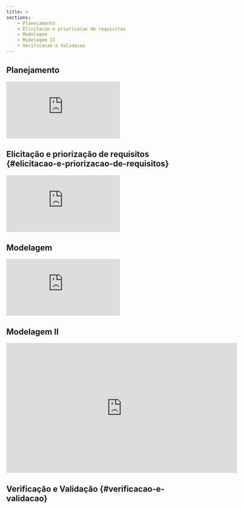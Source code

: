 ```yaml
---
title: >
sections:
    - Planejamento
    - Elicitacao e priorizacao de requisitos
    - Modelagem
    - Modelagem II
    - Verificacao e Validacao
---
```


## Planejamento

<div class="embed-responsive embed-responsive-16by9">
   <iframe src="https://www.youtube.com/embed/VxHN_-lwc4g" frameborder="0" allow="accelerometer; autoplay; clipboard-write; encrypted-media; gyroscope; picture-in-picture" allowfullscreen></iframe>
</div>

## Elicitação e priorização de requisitos {#elicitacao-e-priorizacao-de-requisitos}

<div class="embed-responsive embed-responsive-16by9">
   <iframe src="https://www.youtube.com/embed/zRDE-uA0FzU" frameborder="0" allow="accelerometer; autoplay; clipboard-write; encrypted-media; gyroscope; picture-in-picture" allowfullscreen></iframe>
</div>

## Modelagem

<div class="embed-responsive embed-responsive-16by9">
   <iframe src="https://www.youtube.com/embed/diQOLSxrKRw" title="YouTube video player" frameborder="0" allow="accelerometer; autoplay; clipboard-write; encrypted-media; gyroscope; picture-in-picture" allowfullscreen></iframe>
</div>

## Modelagem II

<div class="embed-responsive embed-responsive-16by9">
   <iframe width="609" height="343" src="https://www.youtube.com/embed/HV0vZoELsdc" title="YouTube video player" frameborder="0" allow="accelerometer; autoplay; clipboard-write; encrypted-media; gyroscope; picture-in-picture" allowfullscreen></iframe>
</div>

## Verificação e Validação {#verificacao-e-validacao}

<div class="embed-responsive embed-responsive-16by9">
   
</div>

